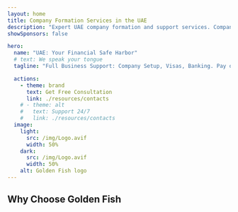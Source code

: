 ```yaml
---
layout: home
title: Company Formation Services in the UAE
description: "Expert UAE company formation and support services. Company setup, banking, tax, legal and visa solutions. Pay only after approval."
showSponsors: false

hero:
  name: "UAE: Your Financial Safe Harbor"
  # text: We speak your tongue
  tagline: "Full Business Support: Company Setup, Visas, Banking. Pay only after approval."

  actions:
    - theme: brand
      text: Get Free Consultation
      link: ./resources/contacts
    # - theme: alt
    #   text: Support 24/7
    #   link: ./resources/contacts
  image:
    light:
      src: /img/Logo.avif
      width: 50%
    dark:
      src: /img/Logo.avif
      width: 50%
    alt: Golden Fish logo
---
```


<FeatureCards :features="[
  {
    title: 'Company Setup Guide',
    details: 'Complete guide to setup companies in the **free zone, offshore, mainland, branch**.',
    items: [
      '100% Foreign Ownership available in Free Zones and Mainland',
      'Low Tax Rates - only 9% corporate tax',
      'No Currency Controls - easy capital repatriation'
    ],
    linkText: 'Read More',
    link: './uae-business/offer/company-registration/',
    icon: {
      light: '/img/iStock-2051326997.avif',
      dark: '/img/iStock-1448478309.jpg',
      alt: 'Company Setup Guide'
    }
  },
  {
    title: 'Bank Account Opening',
    details: 'Easily open business or personal **bank accounts** with the UAE\'s trusted banks.',
    items: [
      'End-to-end PRO services for government approvals',
      '[Pay only after approval](/uae-business/benefits/success-based-fees)',
      '87% success rate',
    ],
    linkText: 'Read More',
    link: './uae-business/offer/banking/',
    icon: {
      light: '/img/iStock-2153786564.avif',
      dark: '/img/iStock-2166793628.avif',
      alt: 'Banking Services'
    }
  },
  {
    title: 'Golden Visa & Residency',
    details: 'Obtain a UAE **Golden Visa** for long-term residency with a seamless application process.',
    items: [
      '**No need to enter UAE every 6 months**',
      '[Pay only after approval](/uae-business/benefits/success-based-fees)',
      '96% success rate',
    ],
    linkText: 'Read More',
    link: './uae-business/offer/golden-visa/',
    icon: {
      light: '/img/iStock-1312241253.avif',
      dark: '/img/ILONMASKID.webp',
      alt: 'Visa Services'
    }
  },
]" />

<FeatureCards :features="[
  {
    title: 'Compliance Services',
    details: 'Our experts guide you through complex UAE regulatory requirements, including ESR reports and UBO filings.',
    items: [],
    linkText: 'Read More',
    link: './uae-business/company-registration/ubo',
    icon: {
      light: '/img/iStock-1299393716.avif',
      dark: '/img/iStock-2149731304.avif',
      alt: 'Compliance Services'
    }
  },
  {
    title: 'Corporate Tax & VAT',
    details: 'Expert advice ensures compliance with Corporate Tax and VAT obligations with the Federal Tax Authority (FTA).',
    items: [],
    linkText: 'Read More',
    link: './uae-business/company-registration/accounting-legal',
    icon: {
      light: '/img/iStock-1018285934.avif',
      dark: '/img/iStock-584576538.avif',
      alt: 'Tax Services'
    }
  },
  {
    title: 'Legal Services',
    details: 'Legal team advises on UAE\'s laws regarding M&As, corporate restructuring, financing, and dispute resolution.',
    items: [],
    linkText: 'Read More',
    link: './uae-business/company-registration/Protect-Your-Business',
    icon: {
      light: '/img/iStock-650045508.avif',
      dark: '/img/iStock-1498627598.avif',
      alt: 'Legal Services'
    }
  },
  {
    title: 'Accounting & Payroll',
    details: 'Our accountants manage finances, providing bookkeeping, reconciliation, payroll, and audit support, saving hiring costs.',
    items: [],
    linkText: 'Read More',
    link: './resources/contacts',
    icon: {
      light: '/img/iStock-1022793868.avif',
      dark: '/img/iStock-1320130292.jpg',
      alt: 'Accounting Services'
    }
  },
  // {
  //   title: 'Explore more of our corporate services',
  //   details: '',
  //   items: [],
  //   linkText: 'Read More',
  //   link: './resources/contacts',
  //   icon: {
  //     light: '/img/iStock-473502112.avif',
  //     dark: '/img/iStock-1160827423.avif',
  //     alt: 'More Services'
  //   }
  // }
]" />

## Why Choose Golden Fish

<BenefitsList :features="[
{
 icon: '💰',
 title: 'Success-Based Fees',
 text: '**Zero upfront fees - pay only after approval.** Complete transparency with no hidden costs.'
},
{
 icon: '🔄',
 title: 'Multiple Solutions',
 text: 'Access to both local and international banks. Alternative options if primary application is declined.'
},
{
 icon: '🏦',
 title: 'Bank Relationships',
 text: 'Strong partnerships with major UAE and international banks. Applications to multiple banks to maximize approval chances.'
},
{
 icon: '📊',
 title: 'Complete Management',
 text: 'End-to-end handling from documentation to account activation, with weekly progress updates and direct bank communication.'
},
{
 icon: '📝',
 title: 'Professional Documentation',
 text: 'Our team prepares comprehensive business plans and handles all compliance documentation.'
},
{
 icon: '🤝',
 title: 'Ongoing Support',
 text: 'Continuous assistance with banking operations and compliance requirements after account opening.'
}
]" />

<!-- ## Get Started Now - Free Initial Consultation

<div id="contact-form"></div>

<video  autoplay muted playsinline style="padding: 80px" >
  <source src="/img/iStock-2185906461.mp4" type="video/mp4">
</video>

<ContactFormModal formName="Home page" buttonText="Get a free consultation"
:services="['📝 Company registration', '🏧 Opening bank accounts', '🪪 EID & Golden Visa', 'Other Services']"/> -->

<!-- <br>

# Success Stories

<br>

<ImageGrid :images="[
  { src: '/img/iStock-1945498989.avif', href: './immigration.md', alt: 'UAE Immigration' },
  { src: '/img/iStock-1965736217.avif', href: './immigration.md', alt: 'UAE Immigration' },
]"/> -->
